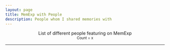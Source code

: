 ```yaml
---
layout: page
title: MemExp with People
description: People whom I shared memories with
---
```


<html>
<head>
    <style>
        .name{
            margin-bottom: 0;
            margin-top: 1.5em;
        }
        .post{
            margin-top: -25px;
        }
        #container{
            width: 100%;
        }
        #even_container{
            width: 48%;
            float: left;
            text-overflow: ellipsis;
            overflow: hidden;
        }
         #odd_container{
            width: 48%;
            float: right;
            text-overflow: ellipsis;
            overflow: hidden;
        }
        .name{
            font-weight:700;
            text-overflow: ellipsis;
            overflow: hidden;
            /* font-size: 15px !important; */
        }
        .post{
            font-size: 15px !important;
        }
        :target {
            background-color: #faa;
        }
        @media (max-width:600px) {
            .dontLoadMobile {
                background-image: none !important;
                display: none;
            }
        }
        .namelink{
            color: black !important;
        }
    </style>
</head>
<body>
    <center>
		<span style="font-size: 1em;">List of different people featuring on MemExp</span><br>
        <span style="font-size: 0.8em;">Count = <span id="count">x</span></span>
	</center>
    <hr>
    <div id="container2">
        <div id="even_container"></div>
        <div id="odd_container"></div>
    </div>
    <script src="https://ajax.googleapis.com/ajax/libs/jquery/3.4.1/jquery.min.js"></script>
    <script type="text/javascript">
        tracker = {}
		{% for page in site.travels reversed %}
            {% unless page.url contains 'slideshow' %}
                {% assign post_number = forloop.index %}
                var post_number = {{post_number}};

                {% if page.photos %}
                    {% assign posts = page.photos | map: "caption" %}
                {% else %}
                    {% assign posts = page.my_arr | split: "|" %}
                {% endif %}

                {% for post in posts %}
                    {% if post == nil %}
                        {% continue %}
                    {% endif %}
                    var para = {{post | jsonify }};
                    var splittedAt = para.split("@");
                    if(splittedAt.length > 1){
                        for (let index = 1; index < splittedAt.length; index++) {
                            const name = splittedAt[index].split(" ")[0].replace(/(^\s*,)|(,\s*$)/g, '').trim().replace(/\.+$/, "").trim();
                            if(name.length > 0){
                                tracking_object = {
                                    "post_number": post_number,
                                    "title": {{ page.title | jsonify }},
                                    "link": "{{ site.baseurl }}{{ page.url }}",
                                    "para_number": {{forloop.index}}
                                }
                                if(name in tracker){
                                    tracker[name].push(tracking_object)
                                } else {
                                    tracker[name] = [tracking_object]
                                }
                            }
                        }
                    }
                {% endfor %}
                if("{{page.layout}}" == "post_layout"){
                    var oldTypePostText = "{{ page.content | jsonify | smartify | replace: '</', ''}}";
                    var splittedAt = oldTypePostText.split("@");
                    if(splittedAt.length > 1){
                        for (let index = 1; index < splittedAt.length; index++) {
                            var name = splittedAt[index].split(" ")[0].split("&")[0].replace(/(^\s*,)|(,\s*$)/g, '').trim().replace(/\.+$/, "").trim()
                            if(name.length > 0){
                                tracking_object = {
                                    "post_number": post_number,
                                    "title": {{ page.title | jsonify }},
                                    "link": "{{ site.baseurl }}{{ page.url }}",
                                    "para_number": ""
                                }
                                if(name in tracker){
                                    tracker[name].push(tracking_object)
                                } else {
                                    tracker[name] = [tracking_object]
                                }
                            }
                        }
                    }
                }
            {% endunless %}
        {% endfor %}
        var body_e = $("#even_container");
        var body_o = $("#odd_container");
        var count = 0;
        names = Object.keys(tracker);
        names.sort();
        for(let index = 0; index < names.length; index++){
            var name = names[index];
            var holder = $('<div class="holder" id="holder_'+name+'"></div>')
            var post = $('<div class="post" id="post_'+name+'"></div>')
            var post_numbers = [];
            var post_for_name = 0;
            for(obj in tracker[name]){
                var current_obj = tracker[name][obj];
                var current_post_number = current_obj.post_number;
                var prepend = "";
                if (current_obj.para_number > 0) prepend = "#";
                if(post_numbers.includes(current_post_number)) {
                    //repeated mention on same page
                    post.append("<a href='"+current_obj.link+"#"+current_obj.para_number+"'> "+prepend+current_obj.para_number+"</a>")
                } else {
                    post_numbers.push(current_post_number);
                    post.append("<br><a href='"+current_obj.link+"#"+current_obj.para_number+"'>"+current_obj.title+prepend+current_obj.para_number+"</a>")
                    post_for_name += 1;
                }
            }
            holder.append("<p class='name' id='"+name+"'><a href='#"+name+"' class='namelink'>"+name+"</a><span class='dontLoadMobile'> ["+post_for_name+"]</span></p>")
            holder.append(post)
            if(count % 2 == 0){
                body_e.append(holder)
            } else {
                body_o.append(holder)
            }
            count += 1;
        }
        $("#count").html(count);
    </script>
</body>
</html>